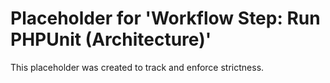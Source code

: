 ﻿# Placeholder for 'Workflow Step: Run PHPUnit (Architecture)'
This placeholder was created to track and enforce strictness.
